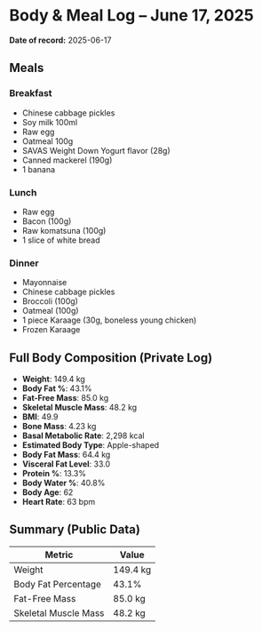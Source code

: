 # Body & Meal Log – June 17, 2025

**Date of record:** 2025-06-17

## Meals
### Breakfast
- Chinese cabbage pickles
- Soy milk 100ml
- Raw egg
- Oatmeal 100g
- SAVAS Weight Down Yogurt flavor (28g)
- Canned mackerel (190g)
- 1 banana

### Lunch
- Raw egg
- Bacon (100g)
- Raw komatsuna (100g)
- 1 slice of white bread

### Dinner
- Mayonnaise
- Chinese cabbage pickles
- Broccoli (100g)
- Oatmeal (100g)
- 1 piece Karaage (30g, boneless young chicken)
- Frozen Karaage

## Full Body Composition (Private Log)
- **Weight**: 149.4 kg
- **Body Fat %**: 43.1%
- **Fat-Free Mass**: 85.0 kg
- **Skeletal Muscle Mass**: 48.2 kg
- **BMI**: 49.9
- **Bone Mass**: 4.23 kg
- **Basal Metabolic Rate**: 2,298 kcal
- **Estimated Body Type**: Apple-shaped
- **Body Fat Mass**: 64.4 kg
- **Visceral Fat Level**: 33.0
- **Protein %**: 13.3%
- **Body Water %**: 40.8%
- **Body Age**: 62
- **Heart Rate**: 63 bpm

## Summary (Public Data)

| Metric | Value |
|--------|-------|
| Weight | 149.4 kg |
| Body Fat Percentage | 43.1% |
| Fat-Free Mass | 85.0 kg |
| Skeletal Muscle Mass | 48.2 kg |